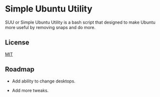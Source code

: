 
# Simple Ubuntu Utility

SUU or Simple Ubuntu Utility is a bash script that designed to make Ubuntu more useful by removing snaps and do more.




## License

[MIT](https://choosealicense.com/licenses/mit/)


## Roadmap

- Add ability to change desktops.

- Add more tweaks.


